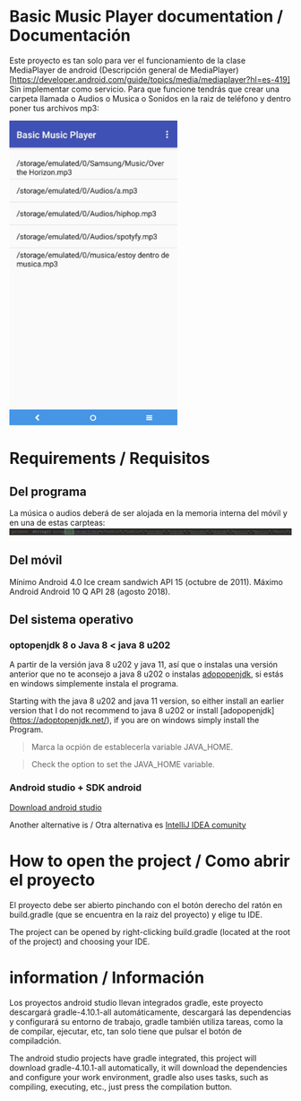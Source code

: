 # Basic Music Player documentation / Documentación 

Este proyecto es tan solo para ver el funcionamiento de la clase MediaPlayer de android (Descripción general de MediaPlayer)[https://developer.android.com/guide/topics/media/mediaplayer?hl=es-419]
Sin implementar como servicio.
Para que funcione tendrás que crear una carpeta llamada  o Audios o Musica o Sonidos en la raiz de teléfono y dentro poner tus archivos mp3:

<!-- ![Imagen programa](images/program.jpg) -->
<img src="images/1.PNG" width="300" />

# Requirements / Requisitos
## Del programa

La música o audios deberá de ser alojada en la memoria interna del móvil y en una de estas carpteas:
<img src="images/2.PNG" width="1000" />

## Del móvil

Mínimo Android 4.0 Ice cream sandwich API 15 (octubre de 2011).
Máximo Android Android 10 Q API 28 (agosto 2018).

## Del sistema operativo

### optopenjdk 8 o Java 8 < java 8 u202

A partir de la versión java 8 u202 y java 11, así que o instalas una versión anterior que no te aconsejo a java 8 u202 o instalas [adopopenjdk](https://adoptopenjdk.net/), si estás en windows simplemente instala el programa.

Starting with the java 8 u202 and java 11 version, so either install an earlier version that I do not recommend to java 8 u202 or install [adopopenjdk] (https://adoptopenjdk.net/), if you are on windows simply install the Program.

> Marca la ocpión de establecerla variable JAVA_HOME.

> Check the option to set the JAVA_HOME variable.

### Android studio + SDK android

[Download android studio](https://developer.android.com/studio?hl=es-419)

Another alternative is / Otra alternativa es [IntelliJ IDEA comunity](https://www.jetbrains.com/es-es/idea/download/#section=windows)

# How to open the project / Como abrir el proyecto

El proyecto debe ser abierto pinchando con el botón derecho del ratón en build.gradle (que se encuentra en la raiz del proyecto) y elige tu IDE.

The project can be opened by right-clicking build.gradle (located at the root of the project) and choosing your IDE.


# information / Información

Los proyectos android studio llevan integrados gradle, este proyecto descargará gradle-4.10.1-all automáticamente, descargará las dependencias y configurará su entorno de trabajo, gradle también utiliza tareas, como la de compilar, ejecutar, etc, tan solo tiene que pulsar el botón de compiladción.

The android studio projects have gradle integrated, this project will download gradle-4.10.1-all automatically, it will download the dependencies and configure your work environment, gradle also uses tasks, such as compiling, executing, etc., just press the compilation button.

